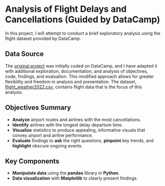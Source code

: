 # Analysis of Flight Delays and Cancellations (Guided by DataCamp)
In this project, I will attempt to conduct a brief exploratory analysis using the flight dataset provided by DataCamp.

## Data Source
The [original project](https://app.datacamp.com/learn/projects/1962) was initially coded on DataCamp, and I have adapted it with additional exploration, documentation, and analysis of objectives, code, findings, and evaluation. This modified approach allows for greater flexibility and freedom in analysis and presentation. The dataset, [flight_weather2022.csv](https://github.com/ngpmnam/Analysis-on-Flight-Delays-and-Cancellations/blob/main/flights_weather2022.csv), contains flight data that is the focus of this analysis.

## Objectives Summary
- **Analyze** airport routes and airlines with the most cancellations.
- **Identify** airlines with the longest delay departure time.
- **Visualize** statistics to produce appealing, informative visuals that convey airport and airline performance.
- **Evaluate** findings to **ask** the right questions, **pinpoint** key trends, and **highlight** obscure ongoing events.


## Key Components
- **Manipulate data** using the **pandas** library in **Python**.
- **Data visualization** with **Matplotlib** to clearly present findings.
